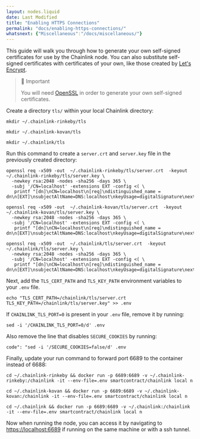 ```yaml
---
layout: nodes.liquid
date: Last Modified
title: "Enabling HTTPS Connections"
permalink: "docs/enabling-https-connections/"
whatsnext: {"Miscellaneous":"/docs/miscellaneous/"}
---
```

This guide will walk you through how to generate your own self-signed certificates for use by the Chainlink node. You can also substitute self-signed certificates with certificates of your own, like those created by <a href="https://letsencrypt.org/" target="_blank" rel="noreferrer, noopener">Let's Encrypt</a>.

> 📘 Important
> 
> You will need [OpenSSL](https://www.openssl.org) in order to generate your own self-signed certificates.

Create a directory `tls/` within your local Chainlink directory:

```text Rinkeby
mkdir ~/.chainlink-rinkeby/tls
```
```text Kovan
mkdir ~/.chainlink-kovan/tls
```
```text Mainnet
mkdir ~/.chainlink/tls
```

Run this command to create a `server.crt` and `server.key` file in the previously created directory:

```shell Rinkeby
openssl req -x509 -out  ~/.chainlink-rinkeby/tls/server.crt  -keyout ~/.chainlink-rinkeby/tls/server.key \
  -newkey rsa:2048 -nodes -sha256 -days 365 \
  -subj '/CN=localhost' -extensions EXT -config <( \
   printf "[dn]\nCN=localhost\n[req]\ndistinguished_name = dn\n[EXT]\nsubjectAltName=DNS:localhost\nkeyUsage=digitalSignature\nextendedKeyUsage=serverAuth")
```
```shell Kovan
openssl req -x509 -out  ~/.chainlink-kovan/tls/server.crt  -keyout ~/.chainlink-kovan/tls/server.key \
  -newkey rsa:2048 -nodes -sha256 -days 365 \
  -subj '/CN=localhost' -extensions EXT -config <( \
   printf "[dn]\nCN=localhost\n[req]\ndistinguished_name = dn\n[EXT]\nsubjectAltName=DNS:localhost\nkeyUsage=digitalSignature\nextendedKeyUsage=serverAuth")
```
```shell Mainnet
openssl req -x509 -out  ~/.chainlink/tls/server.crt  -keyout ~/.chainlink/tls/server.key \
  -newkey rsa:2048 -nodes -sha256 -days 365 \
  -subj '/CN=localhost' -extensions EXT -config <( \
   printf "[dn]\nCN=localhost\n[req]\ndistinguished_name = dn\n[EXT]\nsubjectAltName=DNS:localhost\nkeyUsage=digitalSignature\nextendedKeyUsage=serverAuth")
```

Next, add the `TLS_CERT_PATH` and `TLS_KEY_PATH` environment variables to your `.env` file.

```shell Shell
echo "TLS_CERT_PATH=/chainlink/tls/server.crt
TLS_KEY_PATH=/chainlink/tls/server.key" >> .env
```

If `CHAINLINK_TLS_PORT=0` is present in your `.env` file, remove it by running:

```shell Shell
sed -i '/CHAINLINK_TLS_PORT=0/d' .env
```

Also remove the line that disables `SECURE_COOKIES` by running:

```shell Shell
code": "sed -i '/SECURE_COOKIES=false/d' .env
```

Finally, update your run command to forward port 6689 to the container instead of 6688:

```shell Rinkeby
cd ~/.chainlink-rinkeby && docker run -p 6689:6689 -v ~/.chainlink-rinkeby:/chainlink -it --env-file=.env smartcontract/chainlink local n
```
```shell Kovan
cd ~/.chainlink-kovan && docker run -p 6689:6689 -v ~/.chainlink-kovan:/chainlink -it --env-file=.env smartcontract/chainlink local n
```
```shell Mainnet
cd ~/.chainlink && docker run -p 6689:6689 -v ~/.chainlink:/chainlink -it --env-file=.env smartcontract/chainlink local n
```

Now when running the node, you can access it by navigating to <a href="https://localhost:6689" target="_blank" rel="noreferrer, noopener">https://localhost:6689</a> if running on the same machine or with a ssh tunnel.